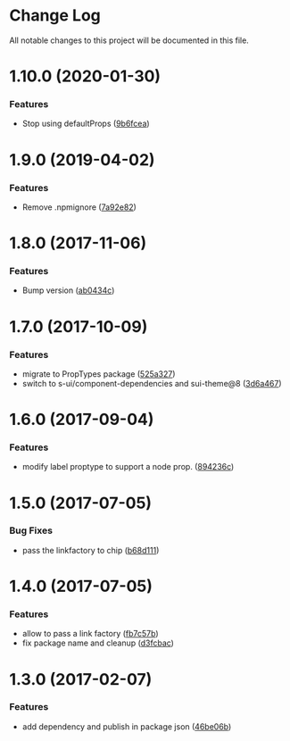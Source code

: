 # Change Log

All notable changes to this project will be documented in this file.

# 1.10.0 (2020-01-30)


### Features

* Stop using defaultProps ([9b6fcea](https://github.com/SUI-Components/schibsted-spain-components/commit/9b6fceab1dfe3f42a4f7c3df34b27359665ae2eb))



# 1.9.0 (2019-04-02)


### Features

* Remove .npmignore ([7a92e82](https://github.com/SUI-Components/schibsted-spain-components/commit/7a92e821e71a40c96204160bf501756456cf0f35))



# 1.8.0 (2017-11-06)


### Features

* Bump version ([ab0434c](https://github.com/SUI-Components/schibsted-spain-components/commit/ab0434c749debf6cc1ccfdd4270c8252e1725330))



# 1.7.0 (2017-10-09)


### Features

* migrate to PropTypes package ([525a327](https://github.com/SUI-Components/schibsted-spain-components/commit/525a327e84bcc04f26a03851f42830f1df4432af))
* switch to s-ui/component-dependencies and sui-theme@8 ([3d6a467](https://github.com/SUI-Components/schibsted-spain-components/commit/3d6a4672c641fcfce4e725df590aab53e6c0e668))



# 1.6.0 (2017-09-04)


### Features

* modify label proptype to support a node prop. ([894236c](https://github.com/SUI-Components/schibsted-spain-components/commit/894236c88ade93b4caa9cead299c5073f9cb5231))



# 1.5.0 (2017-07-05)


### Bug Fixes

* pass the linkfactory to chip ([b68d111](https://github.com/SUI-Components/schibsted-spain-components/commit/b68d1112dc16076deac84c9951ef963ac409143c))



# 1.4.0 (2017-07-05)


### Features

* allow to pass a link factory ([fb7c57b](https://github.com/SUI-Components/schibsted-spain-components/commit/fb7c57bed9682e1daae35eac736a6e4c747cec2e))
* fix package name and cleanup ([d3fcbac](https://github.com/SUI-Components/schibsted-spain-components/commit/d3fcbac91afb4eff5bd0d304626b60d955ddcae1))



# 1.3.0 (2017-02-07)


### Features

* add dependency and publish in package json ([46be06b](https://github.com/SUI-Components/schibsted-spain-components/commit/46be06bd665deeac7140aef9bd64c10d9ec33e33))



